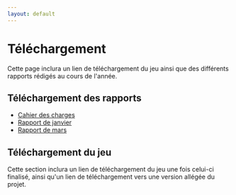 ```yaml
---
layout: default
---
```

# Téléchargement
Cette page inclura un lien de téléchargement du jeu ainsi que des différents rapports rédigés au cours de l'année.

## Téléchargement des rapports
 <ul>
            <li class="download"><a href="{{ site.baseurl }}/Reports/CdC_Project_F_S.pdf">Cahier des charges</a></li>
            <li class="download"><a href="{{ site.baseurl }}/Reports/Rapport_de_soutenance_janvier_2025.pdf">Rapport de janvier</a></li>
            <li class="download"><a href="{{ site.baseurl }}/Reports/Rapport_de_soutenance_mars_2025.pdf">Rapport de mars</a></li>
          </ul>

## Téléchargement du jeu
Cette section inclura un lien de téléchargement du jeu une fois celui-ci finalisé, ainsi qu'un lien de téléchargement vers une version allégée du projet.
